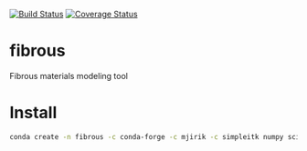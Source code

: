 [![Build Status](https://travis-ci.org/mjirik/fibrous.svg?branch=master)](https://travis-ci.org/mjirik/fibrous)
[![Coverage Status](https://coveralls.io/repos/mjirik/fibrous/badge.svg?branch=master)](https://coveralls.io/r/mjirik/fibrous?branch=master)
# fibrous
Fibrous materials modeling tool


# Install


```bash
conda create -n fibrous -c conda-forge -c mjirik -c simpleitk numpy scipy vtk loguru io3d skelet3d simpleitk matplotlib
```
